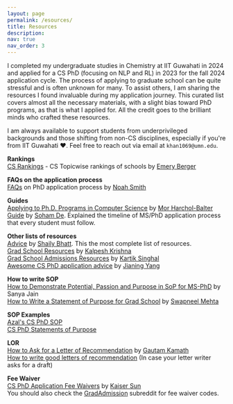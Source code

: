 ```yaml
---
layout: page
permalink: /esources/
title: Resources
description:
nav: true
nav_order: 3
---
```

I completed my undergraduate studies in Chemistry at IIT Guwahati in 2024 and applied for a CS PhD (focusing on NLP and RL) in 2023 for the fall 2024 application cycle. The process of applying to graduate school can be quite stressful and is often unknown for many. To assist others, I am sharing the resources I found invaluable during my application journey. This curated list covers almost all the necessary materials, with a slight bias toward PhD programs, as that is what I applied for. All the credit goes to the brilliant minds who crafted these resources.

I am always available to support students from underprivileged backgrounds and those shifting from non-CS disciplines, especially if you're from IIT Guwahati ❤️. Feel free to reach out via email at `khan1069@umn.edu`.

<strong>Rankings</strong>
<br>
[CS Rankings](https://csrankings.org/) - CS Topicwise rankings of schools by [Emery Berger](https://emeryberger.com/)


<strong>FAQs on the application process</strong>
<br>
[FAQs](https://docs.google.com/document/d/1lT-bsIP0GKfh8l5sQnM2hCzzR9prt-QLx16rimUOdIM/edit) on PhD application process by [Noah Smith](https://nasmith.github.io/)

<strong>Guides</strong>
<br>
[Applying to Ph.D. Programs in Computer Science](https://www.cs.cmu.edu/~harchol/gradschooltalk.pdf) by [Mor Harchol-Balter](https://www.cs.cmu.edu/~harchol/)
<br>
[Guide](https://sohamde.in/blog/2023/phdadvice/) by [Soham De](https://sohamde.in/). Explained the timeline of MS/PhD application process that every student must follow.

<strong>Other lists of resources</strong>
<br>
[Advice](https://github.com/shaily99/advice) by [Shaily Bhatt](https://sites.google.com/view/shailybhatt). This the most complete list of resources.
<br>
[Grad School Resources](https://martiansideofthemoon.github.io/2018/05/29/grad-resources.html) by [Kalpesh Krishna](https://martiansideofthemoon.github.io/)
<br>
[Grad School Admissions Resources](https://ks.cs.uchicago.edu/post/grad-school/) by [Kartik Singhal](https://ks.cs.uchicago.edu/#about)
<br>
[Awesome CS PhD application advice](https://github.com/jedyang97/awesome-cs-phd-application-advice) by [Jianing Yang](https://jedyang.com/)

<strong>How to write SOP</strong>
<br>
[How to Demonstrate Potential, Passion and Purpose in SoP for MS-PhD](https://stoodnt.com/blog/how-demonstrate-potential-passion-purpose-sop-for-ms-phd/) by Sanya Jain
<br>
[How to Write a Statement of Purpose for Grad School](https://mehtaver.se/how-to-write-a-statement-of-purpose-for-grad-school/) by [Swapneel Mehta](https://mehtaver.se/)

<strong>SOP Examples</strong>
<br>
[Azal's CS PhD SOP](https://azalahmadkhan.github.io/assets/pdf/SOP_Azal_UMN.pdf)
<br>
[CS PhD Statements of Purpose](https://cs-sop.notion.site/cs-sop/CS-PhD-Statements-of-Purpose-df39955313834889b7ac5411c37b958d)

<strong>LOR</strong>
<br>
[How to Ask for a Letter of Recommendation](https://kamathematics.wordpress.com/2021/08/18/how-to-ask-for-a-letter-of-recommendation/) by [Gautam Kamath](http://www.gautamkamath.com/)
<br>
[How to write good letters of recommendation](https://mitadmissions.org/apply/parents-educators/writingrecs/) (In case your letter writer asks for a draft)

<strong>Fee Waiver</strong>
<br>
[CS PhD Application Fee Waivers](https://github.com/KaiserWhoLearns/CS-PhD-Application-fee-waivers) by [Kaiser Sun](https://kaiserwholearns.github.io/)
<br>
You should also check the [GradAdmission](https://www.reddit.com/r/gradadmissions/) subreddit for fee waiver codes.